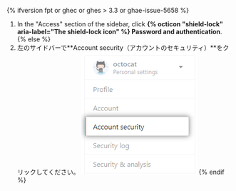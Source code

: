 {% ifversion fpt or ghec or ghes > 3.3 or ghae-issue-5658 %}
1. In the "Access" section of the sidebar, click **{% octicon "shield-lock" aria-label="The shield-lock icon" %} Password and authentication**.
{% else %}
1. 左のサイドバーで**Account security（アカウントのセキュリティ）**をクリックしてください。 ![ユーザアカウントのセキュリティ設定](/assets/images/help/settings/settings-sidebar-account-security.png)
{% endif %}
